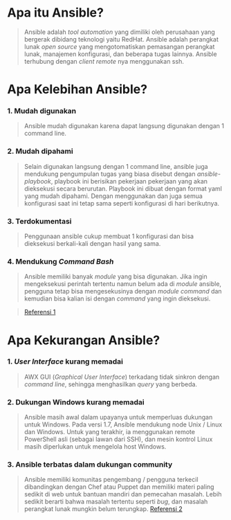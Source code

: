 # Apa itu Ansible?
> Ansible adalah _tool automation_ yang dimiliki oleh perusahaan yang bergerak dibidang teknologi yaitu RedHat. Ansible adalah perangkat lunak _open source_ yang mengotomatiskan pemasangan perangkat lunak, manajemen konfigurasi, dan beberapa tugas lainnya. Ansible terhubung dengan _client remote_ nya menggunakan ssh. 

# Apa Kelebihan Ansible?
### 1. Mudah digunakan
> Ansible mudah digunakan karena dapat langsung digunakan dengan 1 command line.
### 2. Mudah dipahami
> Selain digunakan langsung dengan 1 command line, ansible juga mendukung pengumpulan tugas yang biasa disebut dengan _ansible-playbook_, playbook ini berisikan pekerjaan pekerjaan yang akan dieksekusi secara berurutan. Playbook ini dibuat dengan format yaml yang mudah dipahami. Dengan menggunakan dan juga semua konfigurasi saat ini tetap sama seperti konfigurasi di hari berikutnya.
### 3. Terdokumentasi 
> Penggunaan ansible cukup membuat 1 konfigurasi dan bisa dieksekusi berkali-kali dengan hasil yang sama.
### 4. Mendukung _Command Bash_
> Ansible memiliki banyak _module_ yang bisa digunakan. Jika ingin mengeksekusi perintah tertentu namun belum ada di _module_ ansible, pengguna tetap bisa mengesekusinya dengan _module command_ dan kemudian bisa kalian isi dengan _command_ yang ingin dieksekusi.

> [Referensi 1](https://sibunglon.com/2019/01/19/berkenalan-dengan-ansible/)
 
# Apa Kekurangan Ansible?
### 1. _User Interface_ kurang memadai
> AWX GUI (_Graphical User Interface_) terkadang tidak sinkron dengan _command line_, sehingga menghasilkan _query_ yang berbeda.
### 2. Dukungan Windows kurang memadai
> Ansible masih awal dalam upayanya untuk memperluas dukungan untuk Windows. Pada versi 1.7, Ansible mendukung node Unix / Linux dan Windows. Untuk yang terakhir, ia menggunakan remote PowerShell asli (sebagai lawan dari SSH), dan mesin kontrol Linux masih diperlukan untuk mengelola host Windows.
### 3. Ansible terbatas dalam dukungan community
> Ansible memiliki komunitas pengembang / pengguna terkecil dibandingkan dengan Chef atau Puppet dan memiliki materi paling sedikit di web untuk bantuan mandiri dan pemecahan masalah. Lebih sedikit berarti bahwa masalah tertentu seperti _bug_, dan masalah perangkat lunak mungkin belum terungkap.
> [Referensi 2](https://www.upguard.com/blog/top-5-best-and-worst-attributes-of-ansible)

